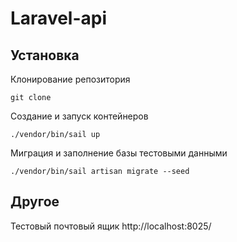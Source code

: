 # Laravel-api

## Установка

Клонирование репозитория
```
git clone
```
Создание и запуск контейнеров
```
./vendor/bin/sail up
```
Миграция и заполнение базы тестовыми данными
```
./vendor/bin/sail artisan migrate --seed
```

## Другое

Тестовый почтовый ящик http://localhost:8025/
